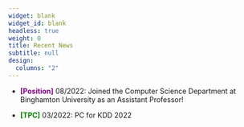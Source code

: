 ```yaml
---
widget: blank
widget_id: blank
headless: true
weight: 0
title: Recent News
subtitle: null
design:
  columns: "2"
---
```

- **<font color="purple">[Position]</font>** 08/2022: Joined the Computer Science Department at Binghamton University as an Assistant Professor!

- **<font color="green">[TPC]</font>** 03/2022: PC for KDD 2022